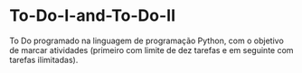 # To-Do-I-and-To-Do-II
To Do programado na linguagem de programação Python, com o objetivo de marcar atividades (primeiro com limite de dez tarefas e em seguinte com tarefas ilimitadas).

